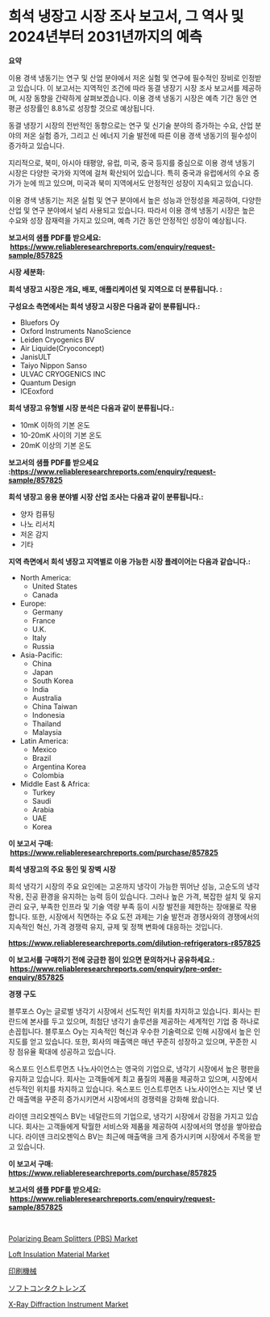 <p><h1>희석 냉장고 시장 조사 보고서, 그 역사 및 2024년부터 2031년까지의 예측</h1></p><p><strong>요약</strong></p>
<p><p>이용 경색 냉동기는 연구 및 산업 분야에서 저온 실험 및 연구에 필수적인 장비로 인정받고 있습니다. 이 보고서는 지역적인 조건에 따라 동결 냉장기 시장 조사 보고서를 제공하며, 시장 동향을 간략하게 살펴보겠습니다. 이용 경색 냉동기 시장은 예측 기간 동안 연평균 성장률인 8.8%로 성장할 것으로 예상됩니다.</p><p>동결 냉장기 시장의 전반적인 동향으로는 연구 및 신기술 분야의 증가하는 수요, 산업 분야의 저온 실험 증가, 그리고 신 에너지 기술 발전에 따른 이용 경색 냉동기의 필수성이 증가하고 있습니다.</p><p>지리적으로, 북미, 아시아 태평양, 유럽, 미국, 중국 등지를 중심으로 이용 경색 냉동기 시장은 다양한 국가와 지역에 걸쳐 확산되어 있습니다. 특히 중국과 유럽에서의 수요 증가가 눈에 띄고 있으며, 미국과 북미 지역에서도 안정적인 성장이 지속되고 있습니다.</p><p>이용 경색 냉동기는 저온 실험 및 연구 분야에서 높은 성능과 안정성을 제공하여, 다양한 산업 및 연구 분야에서 널리 사용되고 있습니다. 따라서 이용 경색 냉동기 시장은 높은 수요와 성장 잠재력을 가지고 있으며, 예측 기간 동안 안정적인 성장이 예상됩니다.</p></p>
<p><strong>보고서의 샘플 PDF를 받으세요: &nbsp;<a href="https://www.reliableresearchreports.com/enquiry/request-sample/857825">https://www.reliableresearchreports.com/enquiry/request-sample/857825</a></strong></p>
<p><strong>시장 세분화:</strong></p>
<p><strong> 희석 냉장고 시장은 개요, 배포, 애플리케이션 및 지역으로 더 분류됩니다. :</strong></p>
<p><strong>구성요소 측면에서는 희석 냉장고 시장은 다음과 같이 분류됩니다.:</strong></p>
<p><ul><li>Bluefors Oy</li><li>Oxford Instruments NanoScience</li><li>Leiden Cryogenics BV</li><li>Air Liquide(Cryoconcept)</li><li>JanisULT</li><li>Taiyo Nippon Sanso</li><li>ULVAC CRYOGENICS INC</li><li>Quantum Design</li><li>ICEoxford</li></ul></p>
<p><strong> 희석 냉장고 유형별 시장 분석은 다음과 같이 분류됩니다.:</strong></p>
<p><ul><li>10mK 이하의 기본 온도</li><li>10-20mK 사이의 기본 온도</li><li>20mK 이상의 기본 온도</li></ul></p>
<p><strong>보고서의 샘플 PDF를 받으세요 :<a href="https://www.reliableresearchreports.com/enquiry/request-sample/857825">https://www.reliableresearchreports.com/enquiry/request-sample/857825</a></strong></p>
<p><strong> 희석 냉장고 응용 분야별 시장 산업 조사는 다음과 같이 분류됩니다.:</strong></p>
<p><ul><li>양자 컴퓨팅</li><li>나노 리서치</li><li>저온 감지</li><li>기타</li></ul></p>
<p><strong>지역 측면에서 희석 냉장고 지역별로 이용 가능한 시장 플레이어는 다음과 같습니다.:</strong></p>
<p><ul>
    <li>
        North America:
        <ul>
            <li>United States</li>
            <li>Canada</li>
        </ul>
    </li>
    <li>
        Europe:
        <ul>
            <li>Germany</li>
            <li>France</li>
            <li>U.K.</li>
            <li>Italy</li>
            <li>Russia</li>
        </ul>
    </li>
    <li>
        Asia-Pacific:
        <ul>
            <li>China</li>
            <li>Japan</li>
            <li>South Korea</li>
            <li>India</li>
            <li>Australia</li>
            <li>China Taiwan</li>
            <li>Indonesia</li>
            <li>Thailand</li>
            <li>Malaysia</li>
        </ul>
    </li>
    <li>
        Latin America:
        <ul>
            <li>Mexico</li>
            <li>Brazil</li>
            <li>Argentina Korea</li>
            <li>Colombia</li>
        </ul>
    </li>
    <li>
        Middle East & Africa:
        <ul>
            <li>Turkey</li>
            <li>Saudi</li>
            <li>Arabia</li>
            <li>UAE</li>
            <li>Korea</li>
        </ul>
    </li>
    </ul></p>
<p><strong>이 보고서 구매: &nbsp;<a href="https://www.reliableresearchreports.com/purchase/857825">https://www.reliableresearchreports.com/purchase/857825</a></strong></p>
<p><strong>희석 냉장고의 주요 동인 및 장벽 시장</strong></p>
<p><p>희석 냉각기 시장의 주요 요인에는 고온까지 냉각이 가능한 뛰어난 성능, 고순도의 냉각 작용, 진공 환경을 유지하는 능력 등이 있습니다. 그러나 높은 가격, 복잡한 설치 및 유지 관리 요구, 부족한 인프라 및 기술 역량 부족 등이 시장 발전을 제한하는 장애물로 작용합니다. 또한, 시장에서 직면하는 주요 도전 과제는 기술 발전과 경쟁사와의 경쟁에서의 지속적인 혁신, 가격 경쟁력 유지, 규제 및 정책 변화에 대응하는 것입니다.</p></p>
<p><strong><a href="https://www.reliableresearchreports.com/dilution-refrigerators-r857825">https://www.reliableresearchreports.com/dilution-refrigerators-r857825</a></strong></p>
<p><strong>이 보고서를 구매하기 전에 궁금한 점이 있으면 문의하거나 공유하세요.: &nbsp;<a href="https://www.reliableresearchreports.com/enquiry/pre-order-enquiry/857825">https://www.reliableresearchreports.com/enquiry/pre-order-enquiry/857825</a></strong></p>
<p><strong>경쟁 구도</strong></p>
<p><p>블루포스 Oy는 글로벌 냉각기 시장에서 선도적인 위치를 차지하고 있습니다. 회사는 핀란드에 본사를 두고 있으며, 최첨단 냉각기 솔루션을 제공하는 세계적인 기업 중 하나로 손꼽힙니다. 블루포스 Oy는 지속적인 혁신과 우수한 기술력으로 인해 시장에서 높은 인지도를 얻고 있습니다. 또한, 회사의 매출액은 매년 꾸준히 성장하고 있으며, 꾸준한 시장 점유율 확대에 성공하고 있습니다.</p><p>옥스포드 인스트루먼츠 나노사이언스는 영국의 기업으로, 냉각기 시장에서 높은 평판을 유지하고 있습니다. 회사는 고객들에게 최고 품질의 제품을 제공하고 있으며, 시장에서 선두적인 위치를 차지하고 있습니다. 옥스포드 인스트루먼츠 나노사이언스는 지난 몇 년간 매출액을 꾸준히 증가시키면서 시장에서의 경쟁력을 강화해 왔습니다.</p><p>라이덴 크리오젠익스 BV는 네덜란드의 기업으로, 냉각기 시장에서 강점을 가지고 있습니다. 회사는 고객들에게 탁월한 서비스와 제품을 제공하여 시장에서의 명성을 쌓아왔습니다. 라이덴 크리오젠익스 BV는 최근에 매출액을 크게 증가시키며 시장에서 주목을 받고 있습니다.</p></p>
<p><strong>이 보고서 구매: &nbsp; <a href="https://www.reliableresearchreports.com/purchase/857825">https://www.reliableresearchreports.com/purchase/857825</a></strong></p>
<p><strong>보고서의 샘플 PDF를 받으세요: &nbsp;<a href="https://www.reliableresearchreports.com/enquiry/request-sample/857825">https://www.reliableresearchreports.com/enquiry/request-sample/857825</a></strong><strong></strong></p>
<p>&nbsp;</p>
<p><p><a href="https://github.com/provorikovar/Market-Research-Report-List-3/blob/main/polarizing-beam-splitters-pbs-market.md">Polarizing Beam Splitters (PBS) Market</a></p><p><a href="https://issuu.com/reportprime-2/docs/loft-insulation-material-market-size-2030.pptx">Loft Insulation Material Market</a></p><p><a href="https://github.com/cbigkbh02719/Market-Research-Report-List-1/blob/main/480882425005.md">印刷機械</a></p><p><a href="https://github.com/ReganWisoky2023/Market-Research-Report-List-1/blob/main/623867825011.md">ソフトコンタクトレンズ</a></p><p><a href="https://github.com/angelajermaine/Market-Research-Report-List-2/blob/main/x-ray-diffraction-instrument-market.md">X-Ray Diffraction Instrument Market</a></p></p>